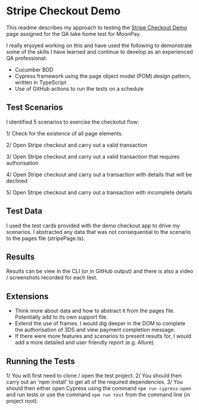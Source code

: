 # Stripe Checkout Demo

This readme describes my approach to testing the [Stripe Checkout Demo](https://checkout.stripe.dev/preview) page assigned for the QA take home test for MoonPay.

I really enjoyed working on this and have used the following to demonstrate some of the skills I have learned and continue to develop as an experienced QA professional:

- Cucumber BDD
- Cypress framework using the page object model (POM) design pattern, written in TypeScript
- Use of GitHub actions to run the tests on a schedule

## Test Scenarios

I identified 5 scenarios to exercise the checkotut flow:

1/ Check for the existence of all page elements.

2/ Open Stripe checkout and carry out a valid transaction

3/ Open Stripe checkout and carry out a valid transaction that requires authorisation

4/ Open Stripe checkout and carry out a transaction with details that will be declined

5/ Open Stripe checkout and carry out a transaction with incomplete details

## Test Data

I used the test cards provided with the demo checkout app to drive my scenarios. I abstracted any data that was not consequential to the scenario to the pages file (stripePage.ts).

## Results

Results can be view in the CLI (or in GitHub output) and there is also a video / screenshots recorded for each test.

## Extensions

- Think more about data and how to abstract it from the pages file. Potentially add to its own support file.
- Extend the use of frames. I would dig deeper in the DOM to complete the authorisation of 3DS and view payment completion message.
- If there were more features and scenarios to present results for, I would add a more detailed and user friendly report (e.g. Allure).

## Running the Tests

1/ You will first need to clone / open the test project.
2/ You should then carry out an 'npm install' to get all of the required dependencies.
3/ You should then either open Cypress using the command `npm run cypress:open` and run tests or use the command `npm run test` from the command line (in project root).
